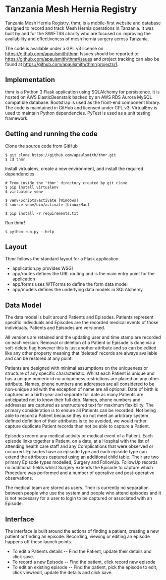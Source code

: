# Tanzania Mesh Hernia Registry
Tanzania Mesh Hernia Registry, thmr, is a mobile-first website and database designed to record and track Mesh Hernia operations in Tanzania. It was built by and for the SWIFTSS charity who are focused on improving the availability and effectiveness of mesh hernia surgery across Tanzania.

The code is available under a GPL v3 license on https://github.com/apaulsmith/thmr. Issues should be reported to https://github.com/apaulsmith/thmr/issues and project tracking can also be found at https://github.com/apaulsmith/thmr/projects/1.  

## Implementation
thmr is a Python 3 Flask application using SQLAlchemy for persistence. It is hosted on AWS ElasticBeanstalk backed by an AWS RDS Aurora MySQL compatible database. Bootstrap is used as the front-end component library. The code is maintained in GitHub and licensed under GPL v3. VirtualEnv is used to maintain Python dependencies. PyTest is used as a unit testing framework.

## Getting and running the code

Clone the source code from GitHub	
~~~~
$ git clone https://github.com/apaulsmith/thmr.git
$ cd thmr
~~~~

Install virtualenv, create a new environment, and install the required dependencies
~~~
# From inside the 'thmr' directory created by git clone
$ pip install virtualenv
$ virtualenv venv

$ venv\Scripts\activate [Windows]
$ source venv/bin/activate [Linux/Mac]

$ pip install -r requirements.txt
~~~

Run thmr!
~~~
$ python run.py --help
~~~

## Layout
Thmr follows the standard layout for a Flask application.

- application.py provides WSGI
- app/routes defines the URL routing and is the main entry point for the application 
- app/forms uses WTForms to define the form data model
- app/models defines the underlying data models in SQLAlchemy

## Data Model
The data model is built around Patients and Episodes. Patients represent specific individuals and Episodes are the recorded medical events of those individuals. Patients and Episodes are versioned.

All versions are retained and the updating user and time stamp are recorded on each version. Removal or deletion of a Patient or Episode is done via a soft-delete flag however this is just another attribute and so can be edited like any other property meaning that ‘deleted’ records are always available and can be restored at any point.

Patients are designed with minimal assumptions on the uniqueness or structure of any specific characteristic. Whilst each Patient is unique and has a unique numeric id no uniqueness restrictions are placed on any other attribute. Names, phone numbers and addresses are all considered to be non-unique and with the exception of name are all optional. Date of birth is captured as a birth year and separate full date as many Patients are anticipated not to know their full dob. Names, phone numbers and addresses are captured as unstructured text for maximum flexibility. The primary consideration is to ensure all Patients can be recorded. Not being able to record a Patient because they do not meet an arbitrary system defined definition of their attributes is to be avoided, we would rather capture duplicate Patient records than not be able to capture a Patient.

Episodes record any medical activity or medical event of a Patient. Each episode links together a Patient, on a date, at a Hospital with the list of attending health care staff and any Complications that were observed or occurred. Episodes have an episode type and each episode type can extend the attributes captured using an additional child table. Their are two primary Episode types modelled, Surgery and FollowUp. FollowUp records no additional fields whilst Surgery extends the Episode to capture which Procedure was performed and a number of operative and post-operative observations.

The medical team are stored as users. Their is currently no separation between people who use the system and people who attend episodes and it is not necessary for a user to login to be captured or associated with an Episode.

## Interface
The interface is built around the actions of finding a patient, creating a new patient or finding an episode. Recording, viewing or editing an episode happens off these launch points.

- To edit a Patients details -- Find the Patient, update their details and click save. 
- To record a new Episode -- Find the patient, click record new episode 
- To edit an existing episode -- Find the patient, pick the episode to edit, click view/edit, update the details and click save.

